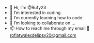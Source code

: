 - 👋 Hi, I’m @Rufy23
- 👀 I’m interested in coding 
- 🌱 I’m currently learning how to code
- 💞️ I’m looking to collaborate on ...
- 📫 How to reach me through my email 📨 rofiatwalexdelipsy20@gmail.com

<!---
Rufy23/Rufy23 is a ✨ special ✨ repository because its `README.md` (this file) appears on your GitHub profile.
You can click the Preview link to take a look at your changes.
--->
